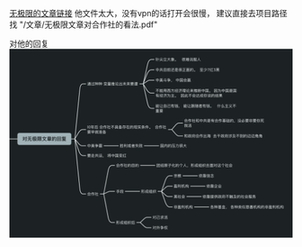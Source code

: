 
[无极限的文章链接](./无极限文章对合作社的看法.pdf)
他文件太大，没有vpn的话打开会很慢， 建议直接去项目路径找 "/文章/无极限文章对合作社的看法.pdf"


对他的回复
![对无极限的回复.png](./对无极限的回复.png)
